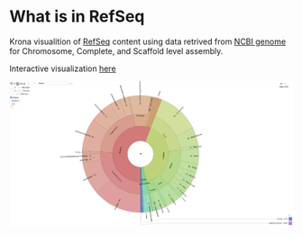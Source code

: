 # What is in RefSeq

Krona visualition of [RefSeq](https://www.ncbi.nlm.nih.gov/refseq/) content using data retrived from [NCBI genome](https://www.ncbi.nlm.nih.gov/genome/browse#!/overview/) for Chromosome, Complete, and Scaffold level assembly.

Interactive visualization [here](https://maxibor.github.io/what-is-in-refseq/#)

![[Interactive visualization](https://maxibor.github.io/what-is-in-refseq/#)](img/krona.png)